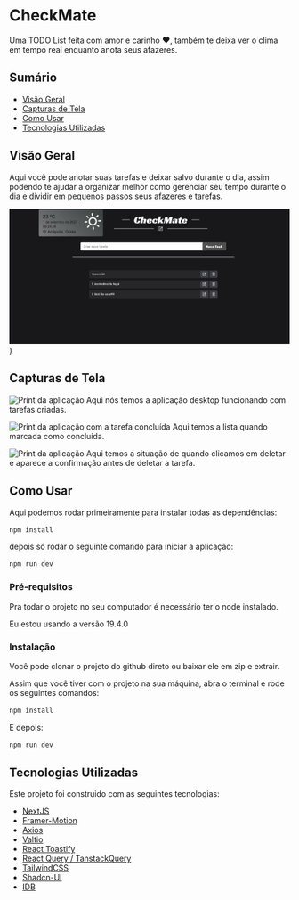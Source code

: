 # CheckMate

Uma TODO List feita com amor e carinho ❤, também te deixa ver o clima em tempo real enquanto anota seus afazeres.

## Sumário

- [Visão Geral](#visão-geral)
- [Capturas de Tela](#capturas-de-tela)
- [Como Usar](#como-usar)
- [Tecnologias Utilizadas](#tecnologias-utilizadas)

## Visão Geral

Aqui você pode anotar suas tarefas e deixar salvo durante o dia, assim podendo te ajudar a organizar melhor como gerenciar seu tempo durante o dia e dividir em pequenos passos seus afazeres e tarefas.

[![Ícone do GitHub](https://github.com/GabrielSilva13/checkmate/blob/master/public/app-print.png))](https://github.com/GabrielSilva13/checkmate/blob/master/public/app-print.png)

## Capturas de Tela

![Print da aplicação]('/app-print.png')
Aqui nós temos a aplicação desktop funcionando com tarefas criadas.

![Print da aplicação com a tarefa concluída]('/app-list-checked.png')
Aqui temos a lista quando marcada como concluída.

![Print da aplicação]('/app-confirm-to-delete.png')
Aqui temos a situação de quando clicamos em deletar e aparece a confirmação antes de deletar a tarefa.

## Como Usar

Aqui podemos rodar primeiramente para instalar todas as dependências: 
```bash
npm install
```

depois só rodar o seguinte comando para iniciar a aplicação:
```bash
npm run dev
```

### Pré-requisitos

Pra todar o projeto no seu computador é necessário ter o node instalado.

Eu estou usando a versão 19.4.0

### Instalação

Você pode clonar o projeto do github direto ou baixar ele em zip e extrair.

Assim que você tiver com o projeto na sua máquina, abra o terminal e rode os seguintes comandos:
```bash
npm install
```

E depois: 

```bash
npm run dev
```

## Tecnologias Utilizadas

Este projeto foi construido com as seguintes tecnologias:

- [NextJS](https://nextjs.org/docs)
- [Framer-Motion](https://www.framer.com/motion/)
- [Axios](https://axios-http.com/ptbr/docs/intro)
- [Valtio](https://github.com/pmndrs/valtio)
- [React Toastify](https://www.npmjs.com/package/react-toastify)
- [React Query / TanstackQuery](https://tanstack.com/query/latest/docs/react/overview)
- [TailwindCSS](https://tailwindcss.com/docs/installation)
- [Shadcn-UI](https://ui.shadcn.com/)
- [IDB](https://github.com/jakearchibald/idb)
